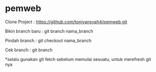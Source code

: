 # pemweb
Clone Project : https://github.com/toniyansyah4/pemweb.git

Bikin branch baru :
git branch nama_branch

Pindah branch : 
git checkout nama_branch

Cek branch :
git branch

*selalu gunakan git fetch sebelum memulai sesuatu, untuk merefresh git nya
